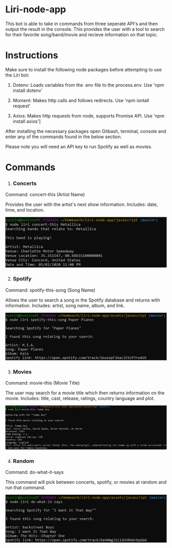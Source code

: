 # Liri-node-app

This bot is able to take in commands from three seperate API's and then output the result in the console. This provides the user
with a tool to search for their favorite song/band/movie and recieve information on that topic.

# Instructions

Make sure to install the following node packages before attempting to use the Liri bot:

1. Dotenv: Loads variables from the .env file to the process.env. Use 'npm install dotenv'

2. Moment: Makes http calls and follows redirects. Use 'npm isntall request'

3. Axios: Makes http requests from node, supports Promise API. Use 'npm install axios']

After installing the necessary packages open Gitbash, terminal, console and enter any of the commands found in the below section.

Please note you will need an API key to run Spotify as well as movies.

# Commands

1. ### Concerts

  Command: concert-this (Artist Name)
  
  Provides the user with the artist's next show information. Includes: date, time, and location.
  
  ![image of concerts](/assets/images/concert.png)
  
  2. ### Spotify
  
  Command: spotify-this-song (Song Name)
  
  Allows the user to search a song in the Spotify database and returns with information. Includes: artist, song name, album, and link.
  
  ![image of concerts](/assets/images/spot-song.png)
  
  3. ### Movies
  
  Command: movie-this (Movie Title)
  
  The user may search for a movie title which then returns information on the movie.
  Includes: title, cast, release, ratings, country language and plot.
  
  ![image of concerts](/assets/images/movies.png)
  
  4. ### Random
  
  Command: do-what-it-says
  
  This command will pick between concerts, spotify, or movies at random and run that command.
  
  ![image of concerts](/assets/images/dowhat.png)

